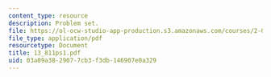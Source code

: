 ```yaml
---
content_type: resource
description: Problem set.
file: https://ol-ocw-studio-app-production.s3.amazonaws.com/courses/2-067-advanced-structural-dynamics-and-acoustics-13-811-spring-2004/03a09a3829077cb3f3db146907e0a329_13_811ps1.pdf
file_type: application/pdf
resourcetype: Document
title: 13_811ps1.pdf
uid: 03a09a38-2907-7cb3-f3db-146907e0a329
---
```

